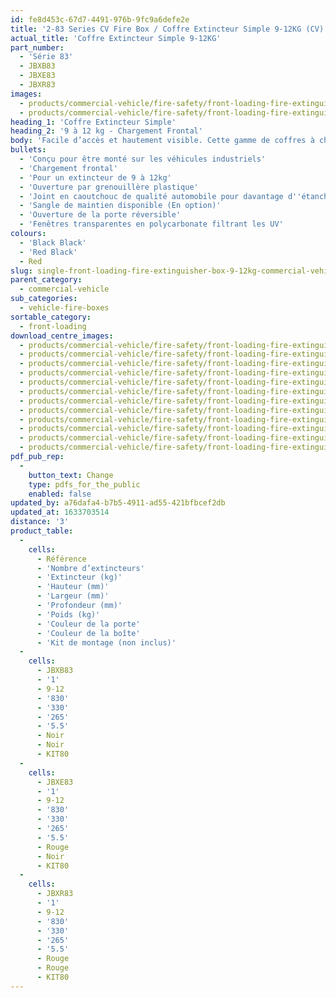 ```yaml
---
id: fe8d453c-67d7-4491-976b-9fc9a6defe2e
title: '2-83 Series CV Fire Box / Coffre Extincteur Simple 9-12KG (CV)'
actual_title: 'Coffre Extincteur Simple 9-12KG'
part_number:
  - 'Série 83'
  - JBXB83
  - JBXE83
  - JBXR83
images:
  - products/commercial-vehicle/fire-safety/front-loading-fire-extinguisher-boxes/83/images-lr/Product_Image_776x776_(518x518_focus_area)-JBXE83_01.jpg
  - products/commercial-vehicle/fire-safety/front-loading-fire-extinguisher-boxes/83/images-lr/Product_Image_776x776_(518x518_focus_area)-JBXE83_02.jpg
heading_1: 'Coffre Extincteur Simple'
heading_2: '9 à 12 kg - Chargement Frontal'
body: 'Facile d’accès et hautement visible. Cette gamme de coffres à chargement frontal est conçue pour le stockage d''un extincteur de 9 à 12Kg.'
bullets:
  - 'Conçu pour être monté sur les véhicules industriels'
  - 'Chargement frontal'
  - 'Pour un extincteur de 9 à 12kg'
  - 'Ouverture par grenouillère plastique'
  - 'Joint en caoutchouc de qualité automobile pour davantage d''étanchéité'
  - 'Sangle de maintien disponible (En option)'
  - 'Ouverture de la porte réversible'
  - 'Fenêtres transparentes en polycarbonate filtrant les UV'
colours:
  - 'Black Black'
  - 'Red Black'
  - Red
slug: single-front-loading-fire-extinguisher-box-9-12kg-commercial-vehicle
parent_category:
  - commercial-vehicle
sub_categories:
  - vehicle-fire-boxes
sortable_category:
  - front-loading
download_centre_images:
  - products/commercial-vehicle/fire-safety/front-loading-fire-extinguisher-boxes/83/images-hr/JBKE83_001.jpg
  - products/commercial-vehicle/fire-safety/front-loading-fire-extinguisher-boxes/83/images-hr/JBKE83_002.jpg
  - products/commercial-vehicle/fire-safety/front-loading-fire-extinguisher-boxes/83/images-hr/JBKE83_003.jpg
  - products/commercial-vehicle/fire-safety/front-loading-fire-extinguisher-boxes/83/images-hr/JBKE83_004.jpg
  - products/commercial-vehicle/fire-safety/front-loading-fire-extinguisher-boxes/83/images-hr/JBXE83_001.jpg
  - products/commercial-vehicle/fire-safety/front-loading-fire-extinguisher-boxes/83/images-hr/JBXE83_002.jpg
  - products/commercial-vehicle/fire-safety/front-loading-fire-extinguisher-boxes/83/images-hr/JBXE83_003.jpg
  - products/commercial-vehicle/fire-safety/front-loading-fire-extinguisher-boxes/83/images-hr/JBXE83_004.jpg
  - products/commercial-vehicle/fire-safety/front-loading-fire-extinguisher-boxes/83/images-hr/JBXE83_03.jpg
  - products/commercial-vehicle/fire-safety/front-loading-fire-extinguisher-boxes/83/images-hr/JBXR83_001.jpg
  - products/commercial-vehicle/fire-safety/front-loading-fire-extinguisher-boxes/83/images-hr/JBXR83_002.jpg
  - products/commercial-vehicle/fire-safety/front-loading-fire-extinguisher-boxes/83/images-hr/JBXR83_003.jpg
pdf_pub_rep:
  -
    button_text: Change
    type: pdfs_for_the_public
    enabled: false
updated_by: a76dafa4-b7b5-4911-ad55-421bfbcef2db
updated_at: 1633703514
distance: '3'
product_table:
  -
    cells:
      - Référence
      - 'Nombre d’extincteurs'
      - 'Extincteur (kg)'
      - 'Hauteur (mm)'
      - 'Largeur (mm)'
      - 'Profondeur (mm)'
      - 'Poids (kg)'
      - 'Couleur de la porte'
      - 'Couleur de la boîte'
      - 'Kit de montage (non inclus)'
  -
    cells:
      - JBXB83
      - '1'
      - 9-12
      - '830'
      - '330'
      - '265'
      - '5.5'
      - Noir
      - Noir
      - KIT80
  -
    cells:
      - JBXE83
      - '1'
      - 9-12
      - '830'
      - '330'
      - '265'
      - '5.5'
      - Rouge
      - Noir
      - KIT80
  -
    cells:
      - JBXR83
      - '1'
      - 9-12
      - '830'
      - '330'
      - '265'
      - '5.5'
      - Rouge
      - Rouge
      - KIT80
---
```

